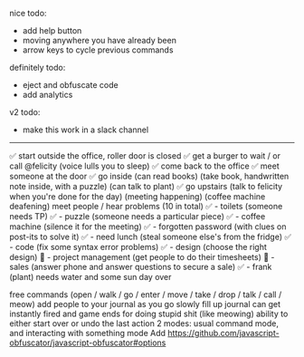 nice todo:
 - add help button
 - moving anywhere you have already been
 - arrow keys to cycle previous commands

definitely todo:
 - eject and obfuscate code
 - add analytics

v2 todo:
 - make this work in a slack channel

------

✅ start outside the office, roller door is closed
✅ get a burger to wait / or call @felicity (voice lulls you to sleep)
✅ come back to the office
✅ meet someone at the door
✅ go inside (can read books) (take book, handwritten note inside, with a puzzle) (can talk to plant)
✅ go upstairs (talk to felicity when you're done for the day) (meeting happening) (coffee machine deafening)
meet people / hear problems (10 in total)
 ✅ - toilets (someone needs TP)
 ✅ - puzzle (someone needs a particular piece)
 ✅ - coffee machine (silence it for the meeting)
 ✅ - forgotten password (with clues on post-its to solve it)
 ✅ - need lunch (steal someone else's from the fridge)
 ✅ - code (fix some syntax error problems)
 ✅ - design (choose the right design)
 🛑 - project management (get people to do their timesheets)
 🛑 - sales (answer phone and answer questions to secure a sale)
 ✅ - frank (plant) needs water and some sun
day over


free commands (open / walk / go / enter / move / take / drop / talk / call / meow)
add people to your journal as you go
slowly fill up journal
can get instantly fired and game ends for doing stupid shit (like meowing)
ability to either start over or undo the last action
2 modes: usual command mode, and interacting with something mode
Add https://github.com/javascript-obfuscator/javascript-obfuscator#options
